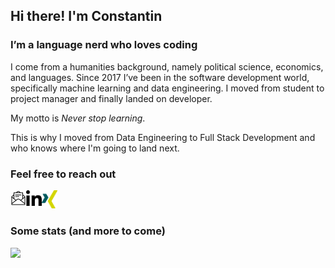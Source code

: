 ## Hi there! I'm Constantin

### I’m a language nerd who loves coding

I come from a humanities background, namely political science,
economics, and languages. Since 2017 I’ve been in the software
development world, specifically machine learning and data engineering.
I moved from student to project manager and finally landed on
developer.

My motto is *Never stop learning*.

This is why I
moved from Data Engineering to Full Stack Development and who knows where I'm going to land next.

<!--- I’m looking forward to working on your next project! --->

### Feel free to reach out

[<img align="left" alt="email" width="25px" src="assets/email.png" />](mailto:constantin@indat.tech)[<img align="left" alt="linkedin" width="25px" src="assets/linkedin.png" />](https://www.linkedin.com/in/constantinrigu/)[<img alt="xing" width="25px" src="assets/xing.png" />](https://www.xing.com/profile/Constantin_Rigu)

### Some stats (and more to come)

![](https://komarev.com/ghpvc/?username=Tinux-18&color=blue&style=plastic&label=👀)
